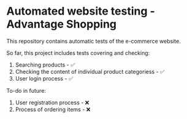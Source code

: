 <h1>Automated website testing - Advantage Shopping</h1>

<p>This repository contains automatic tests of the e-commerce website.</p>

So far, this project includes tests covering and checking:
 <ol>
   <li>Searching products - ✅</li>
   <li>Checking the content of individual product categoriess - ✅</li>
   <li>User login process - ✅</li>
  </ol>
   
To-do in future:
 <ol>
   <li>User registration process - ❌</li>
   <li>Process of ordering items - ❌</li>
 </ol>
   

